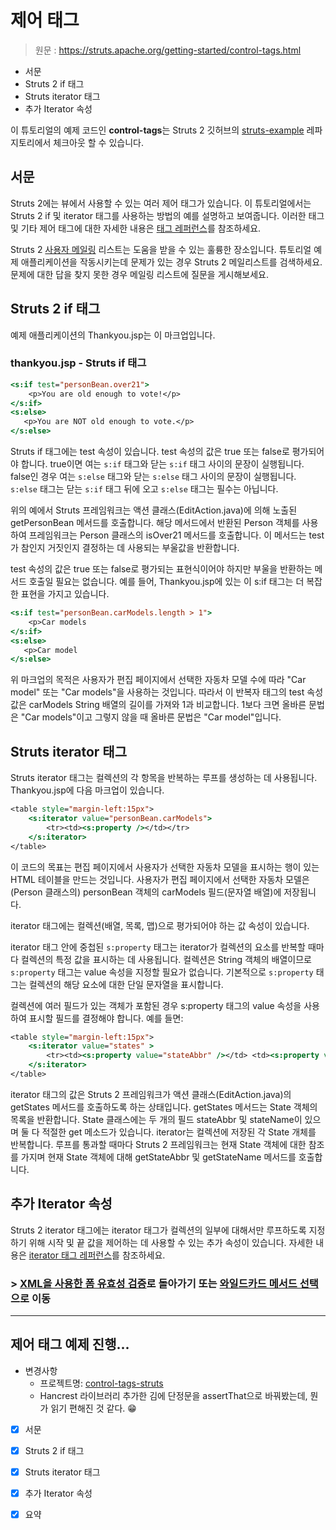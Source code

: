 # 제어 태그

> 원문 : https://struts.apache.org/getting-started/control-tags.html

* 서문
* Struts 2 if 태그
* Struts iterator 태그
* 추가 Iterator 속성

이 튜토리얼의 예제 코드인 **control-tags**는 Struts 2 깃허브의 [struts-example](https://github.com/apache/struts-examples) 레파지토리에서 체크아웃 할 수 있습니다.





## 서문

Struts 2에는 뷰에서 사용할 수 있는 여러 제어 태그가 있습니다. 이 튜토리얼에서는 Struts 2 if 및 iterator 태그를 사용하는 방법의 예를 설명하고 보여줍니다. 이러한 태그 및 기타 제어 태그에 대한 자세한 내용은 [태그 레퍼런스](http://cwiki.apache.org/confluence/display/WW/Generic+Tag+Reference)를 참조하세요. 

Struts 2 [사용자 메일링](http://struts.apache.org/mail.html) 리스트는 도움을 받을 수 있는 훌륭한 장소입니다. 튜토리얼 예제 애플리케이션을 작동시키는데 문제가 있는 경우 Struts 2 메일리스트를 검색하세요. 문제에 대한 답을 찾지 못한 경우 메일링 리스트에 질문을 게시해보세요. 





## Struts 2 if 태그

예제 애플리케이션의 Thankyou.jsp는 이 마크업입니다. 

### thankyou.jsp - Struts if 태그

```jsp
<s:if test="personBean.over21">
    <p>You are old enough to vote!</p>
</s:if>
<s:else>
   <p>You are NOT old enough to vote.</p>
</s:else>
```

Struts if 태그에는 test 속성이 있습니다. test 속성의 값은 true 또는 false로 평가되어야 합니다. true이면 여는 `s:if` 태그와 닫는 `s:if`  태그 사이의 문장이 실행됩니다. false인 경우 여는 `s:else` 태그와 닫는 `s:else`  태그 사이의 문장이 실행됩니다. `s:else` 태그는 닫는 `s:if` 태그 뒤에 오고 `s:else` 태그는 필수는 아닙니다. 

위의 예에서 Struts 프레임워크는 액션 클래스(EditAction.java)에 의해 노출된 getPersonBean 메서드를 호출합니다. 해당 메서드에서 반환된 Person 객체를 사용하여 프레임워크는 Person 클래스의 isOver21 메서드를 호출합니다. 이 메서드는 test가 참인지 거짓인지 결정하는 데 사용되는 부울값을 반환합니다. 

test 속성의 값은 true 또는 false로 평가되는 표현식이어야 하지만 부울을 반환하는 메서드 호출일 필요는 없습니다. 예를 들어, Thankyou.jsp에 있는 이 s:if 태그는 더 복잡한 표현을 가지고 있습니다. 

```jsp
<s:if test="personBean.carModels.length > 1">
    <p>Car models
</s:if>
<s:else>
   <p>Car model
</s:else>
```

위 마크업의 목적은 사용자가 편집 페이지에서 선택한 자동차 모델 수에 따라 "Car model" 또는 "Car models"을 사용하는 것입니다. 따라서 이 반복자 태그의 test 속성 값은 carModels String 배열의 길이를 가져와 1과 비교합니다. 1보다 크면 올바른 문법은 "Car models"이고 그렇지 않을 때 올바른 문법은 "Car model"입니다. 





## Struts iterator 태그

Struts iterator 태그는 컬렉션의 각 항목을 반복하는 루프를 생성하는 데 사용됩니다. Thankyou.jsp에 다음 마크업이 있습니다. 

```jsp
<table style="margin-left:15px">
    <s:iterator value="personBean.carModels">
        <tr><td><s:property /></td></tr>
    </s:iterator>
</table>
```

이 코드의 목표는 편집 페이지에서 사용자가 선택한 자동차 모델을 표시하는 행이 있는 HTML 테이블을 만드는 것입니다. 사용자가 편집 페이지에서 선택한 자동차 모델은 (Person 클래스의) personBean 객체의 carModels 필드(문자열 배열)에 저장됩니다. 

iterator 태그에는 컬렉션(배열, 목록, 맵)으로 평가되어야 하는 값 속성이 있습니다. 

iterator 태그 안에 중첩된 `s:property` 태그는 iterator가 컬렉션의 요소를 반복할 때마다 컬렉션의 특정 값을 표시하는 데 사용됩니다. 컬렉션은 String 객체의 배열이므로 `s:property` 태그는 value 속성을 지정할 필요가 없습니다. 기본적으로 `s:property` 태그는 컬렉션의 해당 요소에 대한 단일 문자열을 표시합니다. 

컬렉션에 여러 필드가 있는 객체가 포함된 경우 s:property 태그의 value 속성을 사용하여 표시할 필드를 결정해야 합니다. 예를 들면: 

```jsp
<table style="margin-left:15px">
    <s:iterator value="states" >	
        <tr><td><s:property value="stateAbbr" /></td> <td><s:property value="stateName" /></tr>
    </s:iterator>
</table>
```

iterator 태그의 값은 Struts 2 프레임워크가 액션 클래스(EditAction.java)의 getStates 메서드를 호출하도록 하는 상태입니다. getStates 메서드는 State 객체의 목록을 반환합니다. State 클래스에는 두 개의 필드 stateAbbr 및 stateName이 있으며 둘 다 적절한 get 메소드가 있습니다. iterator는 컬렉션에 저장된 각 State 개체를 반복합니다. 루프를 통과할 때마다 Struts 2 프레임워크는 현재 State 객체에 대한 참조를 가지며 현재 State 객체에 대해 getStateAbbr 및 getStateName 메서드를 호출합니다. 





## 추가 Iterator 속성

Struts 2 iterator 태그에는 iterator 태그가 컬렉션의 일부에 대해서만 루프하도록 지정하기 위해 시작 및 끝 값을 제어하는 데 사용할 수 있는 추가 속성이 있습니다.  자세한 내용은 [iterator 태그 레퍼런스](https://cwiki.apache.org/confluence/display/WW/iterator)를 참조하세요. 




### >  [XML을 사용한 폼 유효성 검증](../form-validation-using-xml)로 돌아가기 또는 [와일드카드 메서드 선택](https://struts.apache.org/getting-started/wildcard-method-selection.html)으로 이동

---

## 제어 태그 예제 진행...

* 변경사항
  * 프로젝트명: [control-tags-struts](control-tags-struts)
  * Hancrest 라이브러리 추가한 김에 단정문을 assertThat으로 바꿔봤는데, 뭔가 읽기 편해진 것 같다. 😁
* [x] 서문
* [x] Struts 2 if 태그
* [x] Struts iterator 태그
* [x] 추가 Iterator 속성
* [x] 요약

